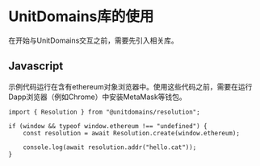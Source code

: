 # UnitDomains库的使用

在开始与UnitDomains交互之前，需要先引入相关库。

## Javascript

示例代码运行在含有ethereum对象浏览器中。使用这些代码之前，需要在运行Dapp浏览器（例如Chrome）中安装MetaMask等钱包。

```
import { Resolution } from "@unitdomains/resolution";

if (window && typeof window.ethereum !== "undefined") {
    const resolution = await Resolution.create(window.ethereum);

    console.log(await resolution.addr("hello.cat"));
}
```